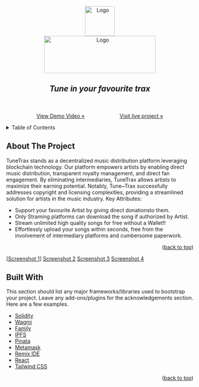 <div align="center">
    <img src="https://res.cloudinary.com/dow2w1ps0/image/upload/v1709141770/Logo_of_music_website_kbor0i.png" alt="Logo" width="80" height="80">
</div>
<div align="center">
     <img src="https://res.cloudinary.com/dow2w1ps0/image/upload/v1709141611/new-website-name_ibtthi.png" alt="Logo" width="300" height="100">
  </a>

  <p align="center">
    <h2><i>Tune in your favourite trax</i></h2>
    <br />
    <br />
    <a href="https://github.com/othneildrew/Best-README-Template">View Demo Video »</a>&nbsp;&nbsp;&nbsp;&nbsp;&nbsp;&nbsp;&nbsp;&nbsp;&nbsp;&nbsp;&nbsp;&nbsp;&nbsp;&nbsp;&nbsp;&nbsp;&nbsp;&nbsp;&nbsp;&nbsp;&nbsp;&nbsp;&nbsp;
    <a href="https://github.com/othneildrew/Best-README-Template">Visit live project »</a>
    
  </p>
</div>



<!-- TABLE OF CONTENTS -->
<details>
  <summary>Table of Contents</summary>
  <ol>
    <li>
      <a href="#about-the-project">About The Project</a>
    </li>
     <li>
         <a href="#built-with">Built With</a>
     </li> 
  </ol>
</details>



<!-- ABOUT THE PROJECT -->
## About The Project



TuneTrax stands as a decentralized music distribution platform leveraging blockchain technology. Our platform empowers artists by enabling direct music distribution, transparent royalty management, and direct fan engagement. By eliminating intermediaries, TuneTrax allows artists to maximize their earning potential. Notably, Tune~Trax successfully addresses copyright and licensing complexities, providing a streamlined solution for artists in the music industry.
Key Attributes:
* Support your favourite Artist by giving direct donationsto them.
* Only Straming platforms can download the song if authorized by Artist.
* Stream unlimited high quality songs for free without a Wallet!!
* Effortlessly upload your songs within seconds, free from the involvement of intermediary platforms and cumbersome paperwork.

<p align="right">(<a href="#readme-top">back to top</a>)</p>

[[Screenshot 1][ss1-url]]
[Screenshot 2][ss2-url]
[Screenshot 3][ss3-url]
[Screenshot 4][ss4-url]


## Built With

This section should list any major frameworks/libraries used to bootstrap your project. Leave any add-ons/plugins for the acknowledgements section. Here are a few examples.

* [Solidity][Solidity-url]
* [Wagmi][Wagmi-url]
* [Family][Family-url]
* [IPFS][ipfs-url]
* [Pinata][pinata-url]
* [Metamask][Metamask-url]
* [Remix IDE][Remix-url]
* [React][React-url]
* [Tailwind CSS][Tailwind-url]
 






<p align="right">(<a href="#readme-top">back to top</a>)</p>



<!-- MARKDOWN LINKS & IMAGES -->
<!-- https://www.markdownguide.org/basic-syntax/#reference-style-links -->
[React-url]: https://reactjs.org/
[Solidity-url]: https://soliditylang.org/
[Wagmi-url]: https://wagmi.sh/
[Family-url]: https://family.co/
[Metamask-url]: https://metamask.io/
[Tailwind-url]: https://tailwindcss.com/
[Remix-url]: https://remix-project.org/
[ipfs-url]: https://ipfs.tech/
[pinata-url]: https://www.pinata.cloud/

[ss1-url]: https://res.cloudinary.com/dow2w1ps0/image/upload/v1709271498/Screenshot_2024-03-01_110351_m5bvfq.png
[ss2-url]: https://res.cloudinary.com/dow2w1ps0/image/upload/v1709271497/Screenshot_2024-03-01_110225_t5wj2w.png
[ss3-url]: https://res.cloudinary.com/dow2w1ps0/image/upload/v1709271496/Screenshot_2024-03-01_110654_hclf1y.png
[ss4-url]: https://res.cloudinary.com/dow2w1ps0/image/upload/v1709271496/Screenshot_2024-03-01_110538_btjugy.png
